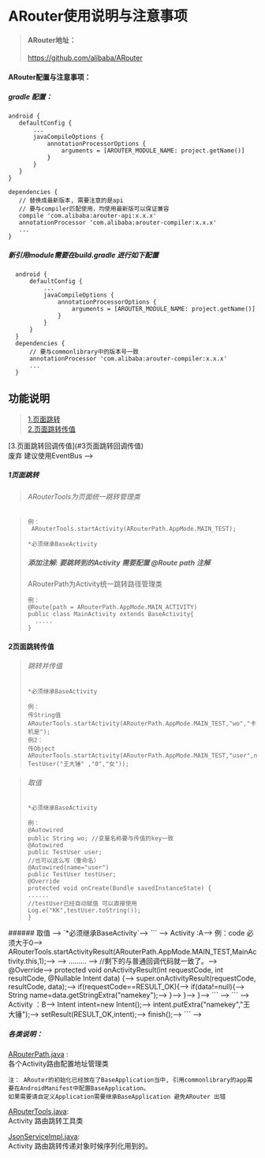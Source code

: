 # ARouter使用说明与注意事项

> #### ARouter地址：
>  https://github.com/alibaba/ARouter

#### ARouter配置与注意事项：
##### gradle 配置：
  ```
 android {
     defaultConfig {
         ...
         javaCompileOptions {
             annotationProcessorOptions {
                 arguments = [AROUTER_MODULE_NAME: project.getName()]
             }
         }
     }
 }
 
 dependencies {
     // 替换成最新版本, 需要注意的是api
     // 要与compiler匹配使用，均使用最新版可以保证兼容
     compile 'com.alibaba:arouter-api:x.x.x'
     annotationProcessor 'com.alibaba:arouter-compiler:x.x.x'
     ...
 } 
  ```
##### 新引用module需要在build.gradle 进行如下配置
  ```   
    android {
        defaultConfig {
            ...
            javaCompileOptions {
                annotationProcessorOptions {
                    arguments = [AROUTER_MODULE_NAME: project.getName()]
                }
            }
        }
    }    
    dependencies {      
        // 要与commonlibrary中的版本号一致  
        annotationProcessor 'com.alibaba:arouter-compiler:x.x.x'
        ...
    } 
  ```
## 功能说明
  
  > [1.页面跳转](#1页面跳转) <br>
  > [2.页面跳转传值](#2页面跳转传值)<br>
  <!--> [3.页面跳转回调传值](#3页面跳转回调传值)<br>  废弃 建议使用EventBus -->
  
##### 1页面跳转  <br>
 >###### ARouterTools为页面统一跳转管理类
 
 >``` 
 >例：
 >  ARouterTools.startActivity(ARouterPath.AppMode.MAIN_TEST);
 > ```
 >`*必须继承BaseActivity`
 > ##### 添加注解: 要跳转到的Activity 需要配置 @Route  path 注解 <br>
 >  ARouterPath为Activity统一跳转路径管理类
 >  ```   
 > 例：
 > @Route(path = ARouterPath.AppMode.MAIN_ACTIVITY)
 > public class MainActivity extends BaseActivity{
 >    .....
 >  }
 > ```

#### 2页面跳转传值 <br>
> ###### 跳转并传值 
>`*必须继承BaseActivity`
 >  ```   
 > 例：
 > 传String值
 >ARouterTools.startActivity(ARouterPath.AppMode.MAIN_TEST,"wo","卡机是");
 > 例2： 
 >传Object
 > ARouterTools.startActivity(ARouterPath.AppMode.MAIN_TEST,"user",new TestUser("王大锤" ,"0","女"));
 > ```
  
> ###### 取值  
> `*必须继承BaseActivity`
 >  ```   
 > 例：
 > @Autowired
 > public String wo; //变量名称要与传值的key一致
 > @Autowired
> public TestUser user;
>  //也可以这么写（重命名）
> @Autowired(name="user")
 > public TestUser testUser;
 > @Override
 > protected void onCreate(Bundle savedInstanceState) {
 >  ......
 >  //testUser已经自动赋值 可以直接使用
 >  Log.e("KK",testUser.toString());
 >  }
 > ``` 
<!--#### 3页面跳转回调传值 <br>-->
 <!--> ###### 取值  -->
 <!--> `*必须继承BaseActivity`-->
  <!-->  ```    -->
  <!-->  Activity :A-->
  <!--> 例：code 必须大于0-->
  <!-->  ARouterTools.startActivityResult(ARouterPath.AppMode.MAIN_TEST,MainActivity.this,1);-->
  <!-->  -->
  <!-->    ......... -->
  <!-->  //剩下的与普通回调代码就一致了。-->
  <!-->  @Override-->
  <!-->      protected void onActivityResult(int requestCode, int resultCode, @Nullable Intent data) {-->
  <!-->          super.onActivityResult(requestCode, resultCode, data);-->
  <!-->          if(requestCode==RESULT_OK){-->
  <!-->              if(data!=null){-->
  <!-->                  String name=data.getStringExtra("namekey");-->
  <!-->              }-->
  <!-->         }-->
  <!-->     }-->
  <!--> ``` -->
 <!-->  ``` -->
 <!-->  Activity ：B-->
 <!-->   Intent intent=new Intent();-->
 <!-->   intent.putExtra("namekey","王大锤");-->
 <!-->   setResult(RESULT_OK,intent);-->
 <!-->   finish();-->
 <!-->  ``` -->
   
##### 各类说明：<br>
 [ARouterPath.java]( src\/main\/java\/com\/baseeasy\/commonlibrary\/arouter\/ARouterPath.java) :<br> 各个Activity路由配置地址管理类
  
 `注： ARouter的初始化已经放在了BaseApplication当中, 引用commonlibrary的app需要在AndroidManifest中配置BaseApplication。` <br>
 `如果需要请自定义Application需要继承BaseApplication 避免ARouter 出错 `
 
 [ARouterTools.java](src\/main\/java\/com\/baseeasy\/commonlibrary\/arouter\/ARouterTools.java): <br> Activity 路由跳转工具类
 
 [JsonServiceImpl.java](src\/main\/java\/com\/baseeasy\/commonlibrary\/arouter\/JsonServiceImpl.java): <br> Activity 路由跳转传递对象时候序列化用到的。

 
 